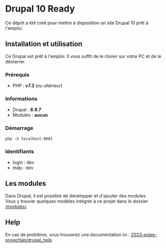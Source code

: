 # Drupal 10 Ready

Ce dépôt a été créé pour mettre à disposition un site Drupal 10 prêt à l'emploi.

## Installation et utilisation

Ce Drupal est prêt à l'emploi. Il vous suffit de le cloner sur votre PC et de le démarrer.

### Prérequis

- PHP : **v7.3** (ou ultérieur)

### Informations

- Drupal : **8.9.7**
- Modules : **aucun**

### Démarrage

```
php -S localhost:8001
```

###  Identifiants

- login : dev
- mdp : dev

## Les modules

Dans Drupal, il est possible de développer et d'ajouter des modules.
<br/>Vous y trouver quelques modèles intégrer à ce projet dans le dossier [/modules/](/modules/).

## Help

En cas de problème, vous trouverez une documentation ici : [2023-esiee-projectlab/drupal_help](https://github.com/2023-esiee-projectlab/drupal_help)